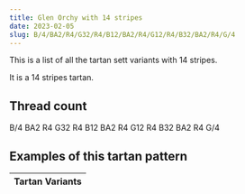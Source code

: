 ```yaml
---
title: Glen Orchy with 14 stripes
date: 2023-02-05
slug: B/4/BA2/R4/G32/R4/B12/BA2/R4/G12/R4/B32/BA2/R4/G/4
---
```

This is a list of all the tartan sett variants with 14 stripes.

It is a 14 stripes tartan.


## Thread count
B/4 BA2 R4 G32 R4 B12 BA2 R4 G12 R4 B32 BA2 R4 G/4

## Examples of this tartan pattern

| Tartan Variants |
|---------------|
